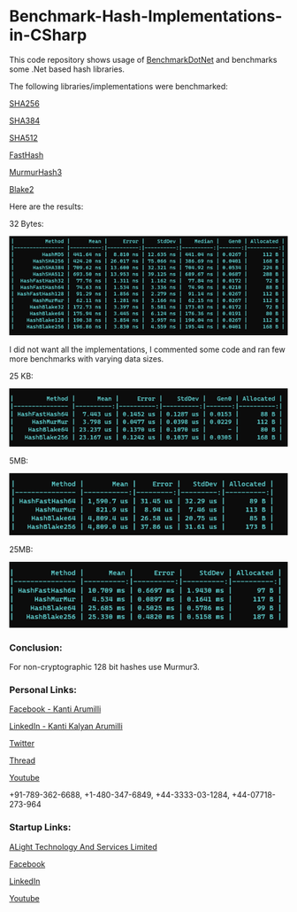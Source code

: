 # Benchmark-Hash-Implementations-in-CSharp

This code repository shows usage of [BenchmarkDotNet](https://github.com/dotnet/BenchmarkDotNet) and benchmarks some .Net based hash libraries.

The following libraries/implementations were benchmarked:

[SHA256](https://learn.microsoft.com/en-us/dotnet/api/system.security.cryptography.sha256?view=net-7.0)

[SHA384](https://learn.microsoft.com/en-us/dotnet/api/system.security.cryptography.sha384?view=net-7.0)

[SHA512](https://learn.microsoft.com/en-us/dotnet/api/system.security.cryptography.sha512?view=net-7.0)

[FastHash](https://github.com/hpeebles/FastHash)

[MurmurHash3](https://github.com/judwhite/Grassfed.MurmurHash3)

[Blake2](https://github.com/saucecontrol/Blake2Fast)

Here are the results:

32 Bytes: 

![32 Bytes](https://raw.githubusercontent.com/ALightTechnologyAndServicesLimited/Benchmark-Hash-Implementations-in-CSharp/main/32bytes.png "32 Bytes")

I did not want all the implementations, I commented some code and ran few more benchmarks with varying data sizes.

25 KB: 

![25 KB](https://raw.githubusercontent.com/ALightTechnologyAndServicesLimited/Benchmark-Hash-Implementations-in-CSharp/main/25kb.png "25 KB")

5MB: 

![5 MB](https://raw.githubusercontent.com/ALightTechnologyAndServicesLimited/Benchmark-Hash-Implementations-in-CSharp/main/5mb.png "5 MB")

25MB: 

![25 MB](https://raw.githubusercontent.com/ALightTechnologyAndServicesLimited/Benchmark-Hash-Implementations-in-CSharp/main/25mb.png "25 MB")



### Conclusion:
For non-cryptographic 128 bit hashes use Murmur3.

### Personal Links:
[Facebook - Kanti Arumilli](https://www.facebook.com/kanti.arumilli)

[LinkedIn - Kanti Kalyan Arumilli](https://www.linkedin.com/in/kanti-kalyan-arumilli/)

[Twitter](https://twitter.com/KantiKalyanA/)

[Thread](https://www.threads.net/@kantiarumilli)

[Youtube](https://www.youtube.com/@kantikalyanarumilli)

+91-789-362-6688, +1-480-347-6849, +44-3333-03-1284, +44-07718-273-964

### Startup Links:
[ALight Technology And Services Limited](https://www.alightservices.com/)

[Facebook](https://www.facebook.com/ALightTechnologyAndServicesLimited/)

[LinkedIn](https://www.linkedin.com/company/alight-technology-and-services-limited/)

[Youtube](https://www.youtube.com/@alighttechnologyandservicesltd)
